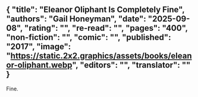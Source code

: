 {
 "title": "Eleanor Oliphant Is Completely Fine",
 "authors": "Gail Honeyman",
 "date": "2025-09-08",
 "rating": "",
 "re-read": "",
 "pages": "400",
 "non-fiction": "",
 "comic": "",
 "published": "2017",
 "image": "https://static.2x2.graphics/assets/books/eleanor-oliphant.webp",
 "editors": "",
 "translator": ""
}
---
Fine.
